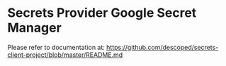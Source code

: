 # Secrets Provider Google Secret Manager

Please refer to documentation at: https://github.com/descoped/secrets-client-project/blob/master/README.md
